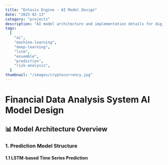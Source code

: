 ```yaml
---
title: "Entasis Engine - AI Model Design"
date: "2025-02-13"
category: "projects"
description: "AI model architecture and implementation details for digital asset data analysis system"
tags:
  [
    "ai",
    "machine-learning",
    "deep-learning",
    "lstm",
    "ensemble",
    "prediction",
    "risk-analysis",
  ]
thumbnail: "/images/cryptocurrency.jpg"
---
```


# Financial Data Analysis System AI Model Design

## 📊 Model Architecture Overview

### 1. Prediction Model Structure

#### 1.1 LSTM-based Time Series Prediction
